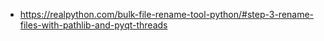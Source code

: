 - https://realpython.com/bulk-file-rename-tool-python/#step-3-rename-files-with-pathlib-and-pyqt-threads